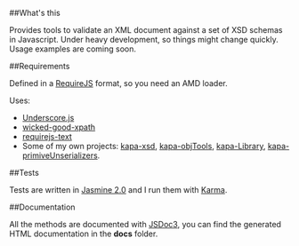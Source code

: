 ##What's this

Provides tools to validate an XML document against a set of XSD schemas in Javascript. Under heavy development, so things might change quickly. Usage examples are coming soon.

##Requirements

Defined in a [RequireJS](http://requirejs.org/) format, so you need an AMD loader.

Uses: 
 - [Underscore.js](http://underscorejs.org/)
 - [wicked-good-xpath](https://code.google.com/p/wicked-good-xpath/)
 - [requirejs-text](https://github.com/requirejs/text)
 - Some of my own projects: [kapa-xsd](https://github.com/bazmegakapa/kapa-xsd), [kapa-objTools](https://github.com/bazmegakapa/kapa-objTools), [kapa-Library](https://github.com/bazmegakapa/kapa-Library), [kapa-primiveUnserializers](https://github.com/bazmegakapa/kapa-primitiveUnserializers).

##Tests

Tests are written in [Jasmine 2.0](http://jasmine.github.io/2.0/introduction.html) and I run them with [Karma](http://karma-runner.github.io/0.10/index.html).

##Documentation

All the methods are documented with [JSDoc3](https://github.com/jsdoc3/jsdoc), you can find the generated HTML documentation in the **docs** folder.
